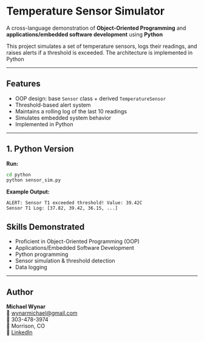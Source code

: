 # Temperature Sensor Simulator

A cross-language demonstration of **Object-Oriented Programming** and **applications/embedded software development** using **Python** 

This project simulates a set of temperature sensors, logs their readings, and raises alerts if a threshold is exceeded. The architecture is implemented in Python 

---

## Features
- OOP design: base `Sensor` class + derived `TemperatureSensor`
- Threshold-based alert system
- Maintains a rolling log of the last 10 readings
- Simulates embedded system behavior
- Implemented in Python 

---

## 1. Python Version

**Run:**
```bash
cd python
python sensor_sim.py
```

**Example Output:**
```
ALERT: Sensor T1 exceeded threshold! Value: 39.42C
Sensor T1 Log: [37.82, 39.42, 36.15, ...]
```


## Skills Demonstrated
- Proficient in Object-Oriented Programming (OOP)
- Applications/Embedded Software Development
- Python programming
- Sensor simulation & threshold detection
- Data logging

---

## Author
**Michael Wynar**  
📧 wynarmichael@gmail.com  
📱 303-478-3974  
📍 Morrison, CO  
🔗 [LinkedIn](https://www.linkedin.com/in/michael-wynar-6525a2375/)
